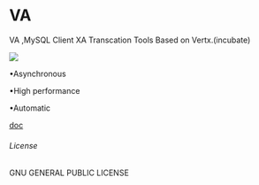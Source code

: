 # VA

VA ,MySQL Client XA Transcation Tools Based on Vertx.(incubate)

![](https://github.com/junwen12221/VA/workflows/maven/badge.svg)

•Asynchronous

•High performance

•Automatic

[doc](https://github.com/junwen12221/VA/wiki)



###### License

GNU GENERAL PUBLIC LICENSE